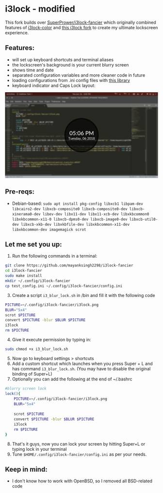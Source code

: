 # i3lock - modified

This fork builds over [SuperPrower/i3lock-fancier](https://github.com/SuperPrower/i3lock-fancier) which originally combined features of [i3lock-color](https://github.com/chrjguill/i3lock-color)
and [this i3lock fork](https://github.com/cac03/i3lock/commits/master) to
create my ultimate lockscreen experience.


## Features:
* will set up keyboard shortcuts and terminal aliases
* the lockscreen's background is your current blurry screen
* shows time and date
* separated configuration variables and more cleaner code in future
* loading configurations from .ini config files with [this library](https://github.com/rxi/ini)
* keyboard indicator and Caps Lock layout:

![Feature showcase](https://github.com/mayanksingh2298/i3lock-fancier/blob/master/screenshot.png)

## Pre-reqs: 
* Debian-based: `sudo apt install pkg-config libxcb1 libpam-dev libcairo2-dev libxcb-composite0 libxcb-composite0-dev libxcb-xinerama0-dev libev-dev libx11-dev libx11-xcb-dev libxkbcommon0 libxkbcommon-x11-0 libxcb-dpms0-dev libxcb-image0-dev libxcb-util0-dev libxcb-xkb-dev libxkbfile-dev libxkbcommon-x11-dev libxkbcommon-dev imagemagick scrot`

## Let me set you up:
1. Run the following commands in a terminal:
```bash
git clone https://github.com/mayanksingh2298/i3lock-fancier
cd i3lock-fancier
sudo make install
mkdir ~/.config/i3lock-fancier
cp test_config.ini ~/.config/i3lock-fancier/config.ini
```
3. Create a script `i3_blur_lock.sh` in /bin and fill it with the following code
```bash
PICTURE=~/.config/i3lock-fancier/i3lock.png
BLUR="5x4"
scrot $PICTURE
convert $PICTURE -blur $BLUR $PICTURE
i3lock
rm $PICTURE
```
4. Give it execute permission by typing in:
```bash
sudo chmod +x i3_blur_lock.sh
```
5. Now go to keyboard settings > shortcuts
6. Add a custom shortcut which launches when you press Super + L and has command `i3_blur_lock.sh`. (You may have to disable the original binding of Super+L)
7. Optionally you can add the following at the end of ~/.bashrc
```bash
#blurry screen lock
lock(){
	PICTURE=~/.config/i3lock-fancier/i3lock.png
	BLUR="5x4"

	scrot $PICTURE
	convert $PICTURE -blur $BLUR $PICTURE
	i3lock
	rm $PICTURE	
}
```
8. That's it guys, now you can lock your screen by hitting Super+L or typing lock in your terminal
9. Tune `$HOME/.config/i3lock-fancier/config.ini` as per your needs.

## Keep in mind:
* I don't know how to work with OpenBSD, so I removed all BSD-related code

